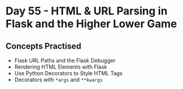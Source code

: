 # Day 55 - HTML & URL Parsing in Flask and the Higher Lower Game
## Concepts Practised
- Flask URL Paths and the Flask Debugger
- Rendering HTML Elements with Flask
- Use Python Decorators to Style HTML Tags
- Decorators with `*args` and `**kwargs`
